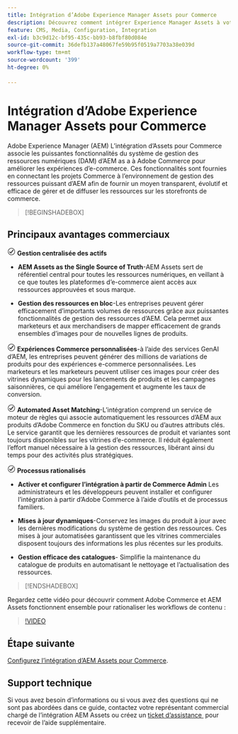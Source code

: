 ```yaml
---
title: Intégration d’Adobe Experience Manager Assets pour Commerce
description: Découvrez comment intégrer Experience Manager Assets à votre instance  [!DNL Commerce]  accéder à d’innombrables ressources multimédias à utiliser dans votre boutique.
feature: CMS, Media, Configuration, Integration
exl-id: b3c9d12c-bf95-435c-bb93-b8fbf80d084e
source-git-commit: 36defb137a48067fe59b95f0519a7703a38e039d
workflow-type: tm+mt
source-wordcount: '399'
ht-degree: 0%

---
```


# Intégration d’Adobe Experience Manager Assets pour Commerce

Adobe Experience Manager (AEM) L’intégration d’Assets pour Commerce associe les puissantes fonctionnalités du système de gestion des ressources numériques (DAM) d’AEM as a à Adobe Commerce pour améliorer les expériences d’e-commerce. Ces fonctionnalités sont fournies en connectant les projets Commerce à l’environnement de gestion des ressources puissant d’AEM afin de fournir un moyen transparent, évolutif et efficace de gérer et de diffuser les ressources sur les storefronts de commerce.

>[!BEGINSHADEBOX]

## Principaux avantages commerciaux

![check](assets/icon-check.png) **Gestion centralisée des actifs**

- **AEM Assets as the Single Source of Truth**-AEM Assets sert de référentiel central pour toutes les ressources numériques, en veillant à ce que toutes les plateformes d’e-commerce aient accès aux ressources approuvées et sous marque.

- **Gestion des ressources en bloc**-Les entreprises peuvent gérer efficacement d’importants volumes de ressources grâce aux puissantes fonctionnalités de gestion des ressources d’AEM. Cela permet aux marketeurs et aux merchandisers de mapper efficacement de grands ensembles d’images pour de nouvelles lignes de produits.

![check](assets/icon-check.png) **Expériences Commerce personnalisées**-à l’aide des services GenAI d’AEM, les entreprises peuvent générer des millions de variations de produits pour des expériences e-commerce personnalisées. Les marketeurs et les marketeurs peuvent utiliser ces images pour créer des vitrines dynamiques pour les lancements de produits et les campagnes saisonnières, ce qui améliore l’engagement et augmente les taux de conversion.

![check](assets/icon-check.png) **Automated Asset Matching**-L’intégration comprend un service de moteur de règles qui associe automatiquement les ressources d’AEM aux produits d’Adobe Commerce en fonction du SKU ou d’autres attributs clés. Le service garantit que les dernières ressources de produit et variantes sont toujours disponibles sur les vitrines d’e-commerce. Il réduit également l’effort manuel nécessaire à la gestion des ressources, libérant ainsi du temps pour des activités plus stratégiques.

![check](assets/icon-check.png) **Processus rationalisés**

- **Activer et configurer l’intégration à partir de Commerce Admin** Les administrateurs et les développeurs peuvent installer et configurer l’intégration à partir d’Adobe Commerce à l’aide d’outils et de processus familiers.

- **Mises à jour dynamiques**-Conservez les images du produit à jour avec les dernières modifications du système de gestion des ressources. Ces mises à jour automatisées garantissent que les vitrines commerciales disposent toujours des informations les plus récentes sur les produits.

- **Gestion efficace des catalogues**- Simplifie la maintenance du catalogue de produits en automatisant le nettoyage et l’actualisation des ressources.

>[!ENDSHADEBOX]

Regardez cette vidéo pour découvrir comment Adobe Commerce et AEM Assets fonctionnent ensemble pour rationaliser les workflows de contenu :

>[!VIDEO](https://video.tv.adobe.com/v/3447885?captions=fre_fr)

## Étape suivante

[Configurez l’intégration d’AEM Assets pour Commerce](aem-assets-getting-started.md).

## Support technique

Si vous avez besoin d’informations ou si vous avez des questions qui ne sont pas abordées dans ce guide, contactez votre représentant commercial chargé de l’intégration AEM Assets ou créez un [&#x200B; ticket d’assistance &#x200B;](https://experienceleague.adobe.com/docs/commerce-knowledge-base/kb/help-center-guide/magento-help-center-user-guide.html?lang=fr#submit-ticket) pour recevoir de l’aide supplémentaire.
